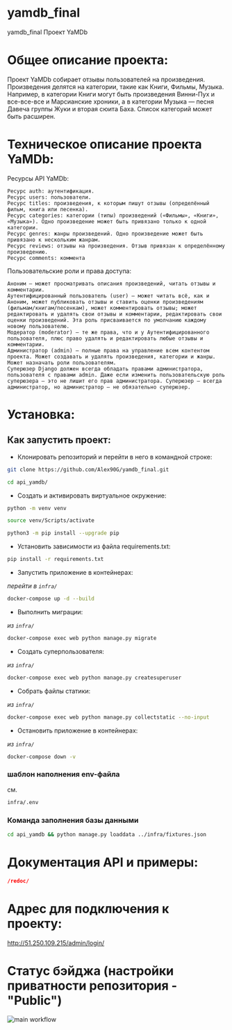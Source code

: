 # yamdb_final
yamdb_final
Проект YaMDb

# Общее описание проекта:
Проект YaMDb собирает отзывы пользователей на произведения.
Произведения делятся на категории, такие как Книги, Фильмы, Музыка. Например, в категории Книги могут быть произведения Винни-Пух и все-все-все и Марсианские хроники, а в категории Музыка — песня Давеча группы Жуки и вторая сюита Баха. Список категорий может быть расширен. 


# Техническое описание проекта YaMDb:

Ресурсы API YaMDb:

    Ресурс auth: аутентификация.
    Ресурс users: пользователи.
    Ресурс titles: произведения, к которым пишут отзывы (определённый фильм, книга или песенка).
    Ресурс categories: категории (типы) произведений («Фильмы», «Книги», «Музыка»). Одно произведение может быть привязано только к одной категории.
    Ресурс genres: жанры произведений. Одно произведение может быть привязано к нескольким жанрам.
    Ресурс reviews: отзывы на произведения. Отзыв привязан к определённому произведению.
    Ресурс comments: коммента

Пользовательские роли и права доступа:

    Аноним — может просматривать описания произведений, читать отзывы и комментарии.
    Аутентифицированный пользователь (user) — может читать всё, как и Аноним, может публиковать отзывы и ставить оценки произведениям (фильмам/книгам/песенкам), может комментировать отзывы; может редактировать и удалять свои отзывы и комментарии, редактировать свои оценки произведений. Эта роль присваивается по умолчанию каждому новому пользователю.
    Модератор (moderator) — те же права, что и у Аутентифицированного пользователя, плюс право удалять и редактировать любые отзывы и комментарии.
    Администратор (admin) — полные права на управление всем контентом проекта. Может создавать и удалять произведения, категории и жанры. Может назначать роли пользователям.
    Суперюзер Django должен всегда обладать правами администратора, пользователя с правами admin. Даже если изменить пользовательскую роль суперюзера — это не лишит его прав администратора. Суперюзер — всегда администратор, но администратор — не обязательно суперюзер.

# Установка:

## Как запустить проект:

- Клонировать репозиторий и перейти в него в командной строке:

```bash
git clone https://github.com/Alex90G/yamdb_final.git
```

```bash
cd api_yamdb/
```

- Cоздать и активировать виртуальное окружение:

```bash
python -m venv venv
```

```bash
source venv/Scripts/activate
```

```bash
python3 -m pip install --upgrade pip
```

- Установить зависимости из файла requirements.txt:

```bash
pip install -r requirements.txt
```

- Запустить приложение в контейнерах:

*перейти в `infra/`*
```bash
docker-compose up -d --build
```

- Выполнить миграции:

*из `infra/`*
```bash
docker-compose exec web python manage.py migrate
```

- Создать суперпользователя:

*из `infra/`*
```bash
docker-compose exec web python manage.py createsuperuser
```

- Собрать файлы статики:

*из `infra/`*
```bash
docker-compose exec web python manage.py collectstatic --no-input
```

- Остановить приложение в контейнерах:

*из `infra/`*
```bash
docker-compose down -v
```

### шаблон наполнения env-файла
см.
```bash
infra/.env
```

### Команда заполнения базы данными
```bash
cd api_yamdb && python manage.py loaddata ../infra/fixtures.json
```

# Документация API и примеры:

```json
/redoc/
```

# Адрес для подключения к проекту:
http://51.250.109.215/admin/login/

# Статус бэйджа (настройки приватности репозитория - "Public")
![main workflow](https://github.com/Alex90G/yamdb_final/actions/workflows/yamdb_workflow.yml/badge.svg)

